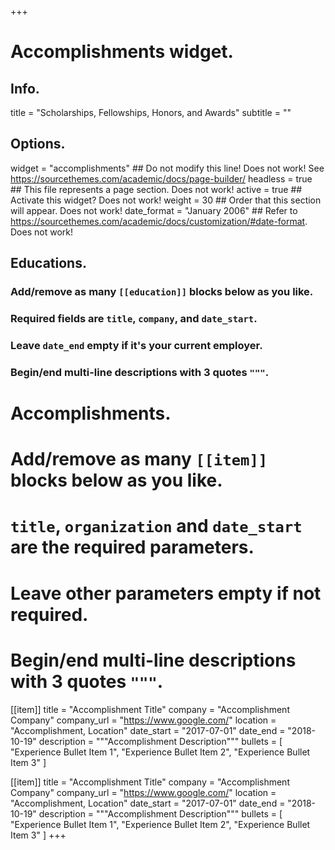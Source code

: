 +++
# Accomplishments widget.

## Info.
title = "Scholarships, Fellowships, Honors, and Awards"
subtitle = ""

## Options.
widget = "accomplishments" ## Do not modify this line! Does not work! See https://sourcethemes.com/academic/docs/page-builder/
headless = true ## This file represents a page section. Does not work!
active = true ## Activate this widget? Does not work!
weight = 30 ## Order that this section will appear. Does not work!
date_format = "January 2006" ## Refer to https://sourcethemes.com/academic/docs/customization/#date-format. Does not work!

## Educations.
### Add/remove as many `[[education]]` blocks below as you like.
### Required fields are `title`, `company`, and `date_start`.
### Leave `date_end` empty if it's your current employer.
### Begin/end multi-line descriptions with 3 quotes `"""`.

# Accomplishments.
#   Add/remove as many `[[item]]` blocks below as you like.
#   `title`, `organization` and `date_start` are the required parameters.
#   Leave other parameters empty if not required.
#   Begin/end multi-line descriptions with 3 quotes `"""`.
[[item]]
  title = "Accomplishment Title"
  company = "Accomplishment Company"
  company_url = "https://www.google.com/"
  location = "Accomplishment, Location"
  date_start = "2017-07-01"
  date_end = "2018-10-19"
  description = """Accomplishment Description"""
  bullets = [
    "Experience Bullet Item 1",
    "Experience Bullet Item 2",
    "Experience Bullet Item 3"
    ]

[[item]]
  title = "Accomplishment Title"
  company = "Accomplishment Company"
  company_url = "https://www.google.com/"
  location = "Accomplishment, Location"
  date_start = "2017-07-01"
  date_end = "2018-10-19"
  description = """Accomplishment Description"""
  bullets = [
    "Experience Bullet Item 1",
    "Experience Bullet Item 2",
    "Experience Bullet Item 3"
    ]
+++
